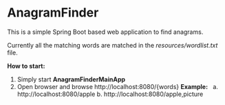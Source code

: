# AnagramFinder

This is a simple Spring Boot based web application to find anagrams.

Currently all the matching words are matched in the *resources/wordlist.txt* file.

**How to start:**
1. Simply start **AnagramFinderMainApp**
2. Open browser and browse http://localhost:8080/{words}
  **Example:** 
    a. http://localhost:8080/apple
    b. http://localhost:8080/apple,picture
    
